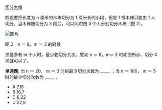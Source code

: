 [切分木棒](https://leetcode-cn.com/leetbook/read/interesting-algorithm-puzzles-for-programmers/90ach5/)

假设要把长度为 n 厘米的木棒切分为 1 厘米长的小段，但是 1 根木棒只能由 1 人切分，当木棒被切分为 3 段后，可以同时由 3 个人分别切分木棒（图 2）。

![图片](https://www.ituring.com.cn/figures/2017/ProgrammerPuzzle/07.d01z.014.png)

图 2　n ＝ 8，m ＝ 3 的时候

求最多有 m 个人时，最少要切分几次。譬如 n ＝ 8，m＝ 3 时如图所示，切分 4 次就可以了。

**单选题:** 当 n ＝ 20， m ＝ 3 时的最少切分次数为 _____ ；当 n ＝ 100， m ＝ 5 时的最少切分次数为 _____ 。

- A 7,16
- B 16,7
- C 8,22
- D 22,8
